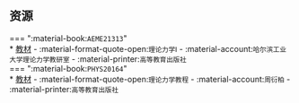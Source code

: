 ## 资源  
=== ":material-book:`AEME21313`"  
    * [教材](http://api.cqu-openlib.cn/file?key=ilb2M290ay2d) - :material-format-quote-open:`理论力学Ⅰ` - :material-account:`哈尔滨工业大学理论力学教研室` - :material-printer:`高等教育出版社`  
=== ":material-book:`PHYS20164`"  
    * [教材](http://api.cqu-openlib.cn/file?key=iK1Kr2o4oerg) - :material-format-quote-open:`理论力学教程` - :material-account:`周衍柏` - :material-printer:`高等教育出版社`  